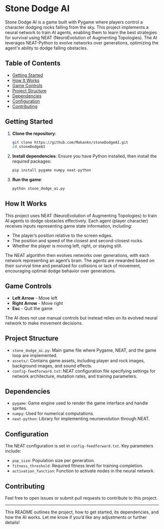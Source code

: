 # Stone Dodge AI

Stone Dodge AI is a game built with Pygame where players control a character dodging rocks falling from the sky. This project implements a neural network to train AI agents, enabling them to learn the best strategies for survival using NEAT (NeuroEvolution of Augmenting Topologies). The AI leverages NEAT-Python to evolve networks over generations, optimizing the agent's ability to dodge falling obstacles.

## Table of Contents
- [Getting Started](#getting-started)
- [How It Works](#how-it-works)
- [Game Controls](#game-controls)
- [Project Structure](#project-structure)
- [Dependencies](#dependencies)
- [Configuration](#configuration)
- [Contributing](#contributing)

## Getting Started

1. **Clone the repository**:
    ```bash
    git clone https://github.com/Makankn/stoneDodgeAI.git
    cd stoneDodgeAI
    ```

2. **Install dependencies**:
    Ensure you have Python installed, then install the required packages:
    ```bash
    pip install pygame numpy neat-python
    ```

3. **Run the game**:
    ```bash
    python stone_dodge_ai.py
    ```

## How It Works

This project uses NEAT (NeuroEvolution of Augmenting Topologies) to train AI agents to dodge obstacles effectively. Each agent (player character) receives inputs representing game state information, including:
- The player’s position relative to the screen edges.
- The position and speed of the closest and second-closest rocks.
- Whether the player is moving left, right, or staying still.

The NEAT algorithm then evolves networks over generations, with each network representing an agent’s brain. The agents are rewarded based on their survival time and penalized for collisions or lack of movement, encouraging optimal dodge behavior over generations.

## Game Controls

- **Left Arrow** - Move left
- **Right Arrow** - Move right
- **Esc** - Quit the game

The AI does not use manual controls but instead relies on its evolved neural network to make movement decisions.

## Project Structure

- `stone_dodge_ai.py`: Main game file where Pygame, NEAT, and the game loop are implemented.
- `assets/`: Contains game assets, including player and rock images, background images, and sound effects.
- `config-feedforward.txt`: NEAT configuration file specifying settings for network architecture, mutation rates, and training parameters.

## Dependencies

- `pygame`: Game engine used to render the game interface and handle sprites.
- `numpy`: Used for numerical computations.
- `neat-python`: Library for implementing neuroevolution through NEAT.

## Configuration

The NEAT configuration is set in `config-feedforward.txt`. Key parameters include:
- `pop_size`: Population size per generation.
- `fitness_threshold`: Required fitness level for training completion.
- `activation_function`: Function to activate nodes in the neural network.

## Contributing

Feel free to open issues or submit pull requests to contribute to this project. 

---

This README outlines the project, how to get started, its dependencies, and how the AI works. Let me know if you’d like any adjustments or further details!
